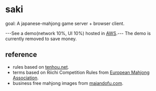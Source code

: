 # saki

goal: A japanese-mahjong game server + browser client.

---See a demo(network 10%, UI 10%) hosted in [AWS](http://saki.ninja/).---
The demo is currently removed to save money.

## reference

- rules based on [tenhou.net](http://tenhou.net/man/).
- terms based on Riichi Competition Rules from [European Mahjong Association](http://mahjong-europe.org/index.php?option=com_content&view=category&layout=blog&id=61&Itemid=64).
- business free mahjong images from [majandofu.com](http://majandofu.com/mahjong-images).
